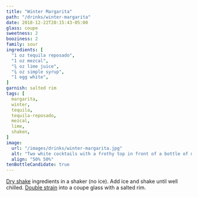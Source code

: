 ```yaml
---
title: "Winter Margarita"
path: "/drinks/winter-margarita"
date: 2018-12-22T20:15:43-05:00
glass: coupe
sweetness: 2
booziness: 2
family: sour
ingredients: [
  "1 oz tequila reposado",
  "1 oz mezcal",
  "¾ oz lime juice",
  "¾ oz simple syrup",
  "1 egg white",
]
garnish: salted rim
tags: [
  margarita,
  winter,
  tequila,
  tequila-reposado,
  mezcal,
  lime,
  shaken,
]
image:
  url: "/images/drinks/winter-margarita.jpg"
  alt: "Two white cocktails with a frothy top in front of a bottle of mezcal and a bottle of tequila"
  align: "50% 50%"
tenBottleCandidate: true
---
```


[Dry shake](/techniques/shaking#dry-shaking) ingredients in a shaker (no ice). Add ice and shake until well chilled. [Double strain](/techniques/straining#double-straining) into a coupe glass with a salted rim.
